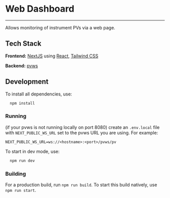 # Web Dashboard

---

Allows monitoring of instrument PVs via a web page.

## Tech Stack

**Frontend:** [NextJS](https://nextjs.org/) using [React](https://react.dev/), [Tailwind CSS](https://tailwindcss.com/)

**Backend:** [pvws](https://github.com/ornl-epics/pvws)

## Development

To install all dependencies, use: 
```bash
  npm install
```

### Running

(if your pvws is not running locally on port 8080) create an `.env.local` file with `NEXT_PUBLIC_WS_URL` set to the pvws URL you are using. For example:

```.env.local
NEXT_PUBLIC_WS_URL=ws://<hostname>:<port>/pvws/pv
```

To start in dev mode, use:

```bash
  npm run dev
```

### Building
For a production build, run `npm run build`. To start this build natively, use `npm run start`.
